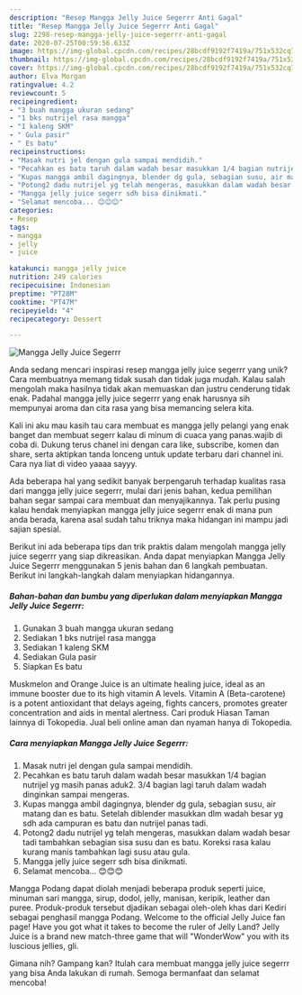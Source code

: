 ```yaml
---
description: "Resep Mangga Jelly Juice Segerrr Anti Gagal"
title: "Resep Mangga Jelly Juice Segerrr Anti Gagal"
slug: 2298-resep-mangga-jelly-juice-segerrr-anti-gagal
date: 2020-07-25T00:59:56.633Z
image: https://img-global.cpcdn.com/recipes/28bcdf9192f7419a/751x532cq70/mangga-jelly-juice-segerrr-foto-resep-utama.jpg
thumbnail: https://img-global.cpcdn.com/recipes/28bcdf9192f7419a/751x532cq70/mangga-jelly-juice-segerrr-foto-resep-utama.jpg
cover: https://img-global.cpcdn.com/recipes/28bcdf9192f7419a/751x532cq70/mangga-jelly-juice-segerrr-foto-resep-utama.jpg
author: Elva Morgan
ratingvalue: 4.2
reviewcount: 5
recipeingredient:
- "3 buah mangga ukuran sedang"
- "1 bks nutrijel rasa mangga"
- "1 kaleng SKM"
- " Gula pasir"
- " Es batu"
recipeinstructions:
- "Masak nutri jel dengan gula sampai mendidih."
- "Pecahkan es batu taruh dalam wadah besar masukkan 1/4 bagian nutrijel yg masih panas aduk2. 3/4 bagian lagi taruh dalam wadah dinginkan sampai mengeras."
- "Kupas mangga ambil dagingnya, blender dg gula, sebagian susu, air matang dan es batu. Setelah diblender masukkan dlm wadah besar yg sdh ada campuran es batu dan nutrijel panas tadi."
- "Potong2 dadu nutrijel yg telah mengeras, masukkan dalam wadah besar tadi tambahkan sebagian sisa susu dan es batu. Koreksi rasa kalau kurang manis tambahkan lagi susu atau gula."
- "Mangga jelly juice segerr sdh bisa dinikmati."
- "Selamat mencoba... 😊😊😊"
categories:
- Resep
tags:
- mangga
- jelly
- juice

katakunci: mangga jelly juice 
nutrition: 249 calories
recipecuisine: Indonesian
preptime: "PT28M"
cooktime: "PT47M"
recipeyield: "4"
recipecategory: Dessert

---
```



![Mangga Jelly Juice Segerrr](https://img-global.cpcdn.com/recipes/28bcdf9192f7419a/751x532cq70/mangga-jelly-juice-segerrr-foto-resep-utama.jpg)

Anda sedang mencari inspirasi resep mangga jelly juice segerrr yang unik? Cara membuatnya memang tidak susah dan tidak juga mudah. Kalau salah mengolah maka hasilnya tidak akan memuaskan dan justru cenderung tidak enak. Padahal mangga jelly juice segerrr yang enak harusnya sih mempunyai aroma dan cita rasa yang bisa memancing selera kita.

Kali ini aku mau kasih tau cara membuat es mangga jelly pelangi yang enak banget dan membuat segerr kalau di minum di cuaca yang panas.wajib di coba di. Dukung terus chanel ini dengan cara like, subscribe, komen dan share, serta aktipkan tanda lonceng untuk update terbaru dari channel ini. Cara nya liat di video yaaaa sayyy.

Ada beberapa hal yang sedikit banyak berpengaruh terhadap kualitas rasa dari mangga jelly juice segerrr, mulai dari jenis bahan, kedua pemilihan bahan segar sampai cara membuat dan menyajikannya. Tak perlu pusing kalau hendak menyiapkan mangga jelly juice segerrr enak di mana pun anda berada, karena asal sudah tahu triknya maka hidangan ini mampu jadi sajian spesial.


Berikut ini ada beberapa tips dan trik praktis dalam mengolah mangga jelly juice segerrr yang siap dikreasikan. Anda dapat menyiapkan Mangga Jelly Juice Segerrr menggunakan 5 jenis bahan dan 6 langkah pembuatan. Berikut ini langkah-langkah dalam menyiapkan hidangannya.

<!--inarticleads1-->

##### Bahan-bahan dan bumbu yang diperlukan dalam menyiapkan Mangga Jelly Juice Segerrr:

1. Gunakan 3 buah mangga ukuran sedang
1. Sediakan 1 bks nutrijel rasa mangga
1. Sediakan 1 kaleng SKM
1. Sediakan  Gula pasir
1. Siapkan  Es batu


Muskmelon and Orange Juice is an ultimate healing juice, ideal as an immune booster due to its high vitamin A levels. Vitamin A (Beta-carotene) is a potent antioxidant that delays ageing, fights cancers, promotes greater concentration and aids in mental alertness. Cari produk Hiasan Taman lainnya di Tokopedia. Jual beli online aman dan nyaman hanya di Tokopedia. 

<!--inarticleads2-->

##### Cara menyiapkan Mangga Jelly Juice Segerrr:

1. Masak nutri jel dengan gula sampai mendidih.
1. Pecahkan es batu taruh dalam wadah besar masukkan 1/4 bagian nutrijel yg masih panas aduk2. 3/4 bagian lagi taruh dalam wadah dinginkan sampai mengeras.
1. Kupas mangga ambil dagingnya, blender dg gula, sebagian susu, air matang dan es batu. Setelah diblender masukkan dlm wadah besar yg sdh ada campuran es batu dan nutrijel panas tadi.
1. Potong2 dadu nutrijel yg telah mengeras, masukkan dalam wadah besar tadi tambahkan sebagian sisa susu dan es batu. Koreksi rasa kalau kurang manis tambahkan lagi susu atau gula.
1. Mangga jelly juice segerr sdh bisa dinikmati.
1. Selamat mencoba... 😊😊😊


Mangga Podang dapat diolah menjadi beberapa produk seperti juice, minuman sari mangga, sirup, dodol, jelly, manisan, keripik, leather dan puree. Produk-produk tersebut djadikan sebagai oleh-oleh khas dari Kediri sebagai penghasil mangga Podang. Welcome to the official Jelly Juice fan page! Have you got what it takes to become the ruler of Jelly Land? Jelly Juice is a brand new match-three game that will &#34;WonderWow&#34; you with its luscious jellies, gli. 

Gimana nih? Gampang kan? Itulah cara membuat mangga jelly juice segerrr yang bisa Anda lakukan di rumah. Semoga bermanfaat dan selamat mencoba!
